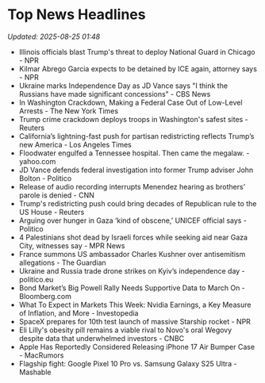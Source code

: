 # Top News Headlines

_Updated: 2025-08-25 01:48_

- Illinois officials blast Trump's threat to deploy National Guard in Chicago - NPR
- Kilmar Abrego Garcia expects to be detained by ICE again, attorney says - NPR
- Ukraine marks Independence Day as JD Vance says "I think the Russians have made significant concessions" - CBS News
- In Washington Crackdown, Making a Federal Case Out of Low-Level Arrests - The New York Times
- Trump crime crackdown deploys troops in Washington's safest sites - Reuters
- California’s lightning-fast push for partisan redistricting reflects Trump’s new America - Los Angeles Times
- Floodwater engulfed a Tennessee hospital. Then came the megalaw. - yahoo.com
- JD Vance defends federal investigation into former Trump adviser John Bolton - Politico
- Release of audio recording interrupts Menendez hearing as brothers’ parole is denied - CNN
- Trump's redistricting push could bring decades of Republican rule to the US House - Reuters
- Arguing over hunger in Gaza ‘kind of obscene,’ UNICEF official says - Politico
- 4 Palestinians shot dead by Israeli forces while seeking aid near Gaza City, witnesses say - MPR News
- France summons US ambassador Charles Kushner over antisemitism allegations - The Guardian
- Ukraine and Russia trade drone strikes on Kyiv’s independence day - politico.eu
- Bond Market’s Big Powell Rally Needs Supportive Data to March On - Bloomberg.com
- What To Expect in Markets This Week: Nvidia Earnings, a Key Measure of Inflation, and More - Investopedia
- SpaceX prepares for 10th test launch of massive Starship rocket - NPR
- Eli Lilly's obesity pill remains a viable rival to Novo's oral Wegovy despite data that underwhelmed investors - CNBC
- Apple Has Reportedly Considered Releasing iPhone 17 Air Bumper Case - MacRumors
- Flagship fight: Google Pixel 10 Pro vs. Samsung Galaxy S25 Ultra - Mashable